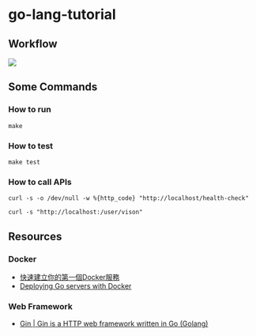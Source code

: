 # go-lang-tutorial

## Workflow

![](https://github.com/k801030/go-lang-tutorial/workflows/Go/badge.svg)

## Some Commands

### How to run

```
make
```

### How to test

```
make test
```

### How to call APIs

```
curl -s -o /dev/null -w %{http_code} "http://localhost/health-check"
```

```
curl -s "http://localhost:/user/vison"
```

## Resources

### Docker

- [快速建立你的第一個Docker服務](https://joshhu.gitbooks.io/dockercommands/content/Containers/DockerRun.html)
- [Deploying Go servers with Docker](https://blog.golang.org/docker)

### Web Framework

- [Gin | Gin is a HTTP web framework written in Go (Golang)](https://github.com/gin-gonic/gin)

